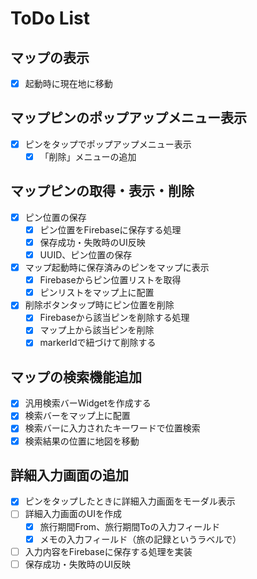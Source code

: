 # ToDo List

## マップの表示
- [x] 起動時に現在地に移動

## マップピンのポップアップメニュー表示
- [x] ピンをタップでポップアップメニュー表示
  - [x] 「削除」メニューの追加

## マップピンの取得・表示・削除
- [x] ピン位置の保存
    - [x] ピン位置をFirebaseに保存する処理
    - [x] 保存成功・失敗時のUI反映
    - [x] UUID、ピン位置の保存
- [x] マップ起動時に保存済みのピンをマップに表示
    - [x] Firebaseからピン位置リストを取得
    - [x] ピンリストをマップ上に配置
- [x] 削除ボタンタップ時にピン位置を削除
    - [x] Firebaseから該当ピンを削除する処理
    - [x] マップ上から該当ピンを削除
    - [x] markerIdで紐づけて削除する

## マップの検索機能追加
- [x] 汎用検索バーWidgetを作成する
- [x] 検索バーをマップ上に配置
- [x] 検索バーに入力されたキーワードで位置検索
- [x] 検索結果の位置に地図を移動

## 詳細入力画面の追加
- [x] ピンをタップしたときに詳細入力画面をモーダル表示
- [ ] 詳細入力画面のUIを作成
  - [x] 旅行期間From、旅行期間Toの入力フィールド
  - [x] メモの入力フィールド（旅の記録というラベルで）
- [ ] 入力内容をFirebaseに保存する処理を実装
- [ ] 保存成功・失敗時のUI反映